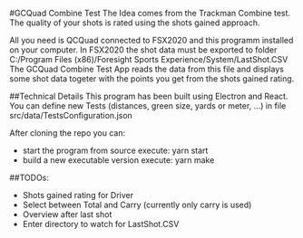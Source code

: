 #GCQuad Combine Test
The Idea comes from the Trackman Combine test.
The quality of your shots is rated using the shots gained approach.

All you need is QCQuad connected to FSX2020 and this programm installed on your computer.
In FSX2020 the shot data must be exported to folder C:/Program Files (x86)/Foresight Sports Experience/System/LastShot.CSV
The GCQuad Combine Test App reads the data from this file and displays some shot data togeter with the points you get from the shots gained rating.

##Technical Details
This program has been built using Electron and React.
You can define new Tests (distances, green size, yards or meter, ...) in file src/data/TestsConfiguration.json

After cloning the repo you can:
* start the program from source execute: yarn start
* build a new executable version execute: yarn make

##TODOs:
* Shots gained rating for Driver
* Select between Total and Carry (currently only carry is used)
* Overview after last shot
* Enter directory to watch for LastShot.CSV
